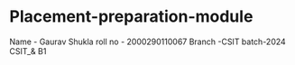 # Placement-preparation-module

Name - Gaurav Shukla 
roll no - 2000290110067
Branch -CSIT
batch-2024
CSIT_& B1
